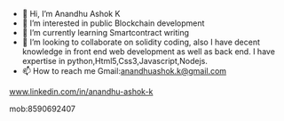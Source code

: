 - 👋 Hi, I’m Anandhu Ashok K
- 👀 I’m interested in public Blockchain development
- 🌱 I’m currently learning Smartcontract writing
- 💞️ I’m looking to collaborate on solidity coding, also I have decent knowledge in front end web development as well as back end. I have expertise in python,Html5,Css3,Javascript,Nodejs.
- 📫 How to reach me 
Gmail:anandhuashok.k@gmail.com

www.linkedin.com/in/anandhu-ashok-k

mob:8590692407
<!---
khalki666/khalki666 is a ✨ special ✨ repository because its `README.md` (this file) appears on your GitHub profile.
You can click the Preview link to take a look at your changes.
--->
